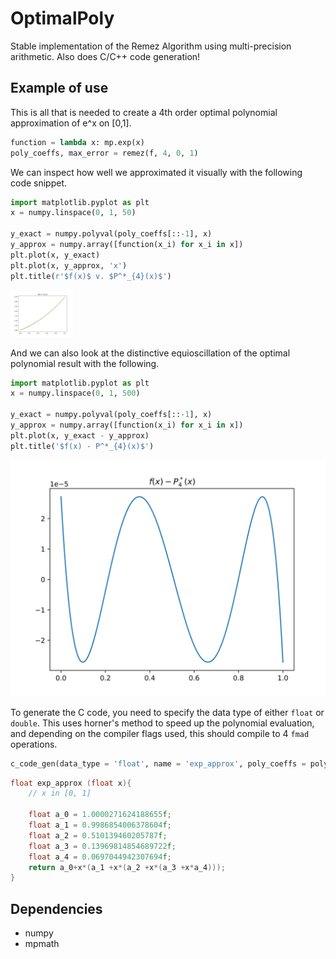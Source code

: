 # OptimalPoly
Stable implementation of the Remez Algorithm using multi-precision arithmetic. Also does C/C++ code generation!

## Example of use

This is all that is needed to create a 4th order optimal polynomial approximation of e^x on [0,1].

```python
function = lambda x: mp.exp(x)
poly_coeffs, max_error = remez(f, 4, 0, 1)
```

We can inspect how well we approximated it visually with the following code snippet.  

```python
import matplotlib.pyplot as plt
x = numpy.linspace(0, 1, 50)

y_exact = numpy.polyval(poly_coeffs[::-1], x)
y_approx = numpy.array([function(x_i) for x_i in x])
plt.plot(x, y_exact)
plt.plot(x, y_approx, 'x')
plt.title(r'$f(x)$ v. $P^*_{4}(x)$')
```
<img src="https://github.com/DKenefake/OptimalPoly/blob/main/assets/compare.png" width="100">

And we can also look at the distinctive equioscillation of the optimal polynomial result with the following.

```python
import matplotlib.pyplot as plt
x = numpy.linspace(0, 1, 500)

y_exact = numpy.polyval(poly_coeffs[::-1], x)
y_approx = numpy.array([function(x_i) for x_i in x])
plt.plot(x, y_exact - y_approx)
plt.title('$f(x) - P^*_{4}(x)$')
```

![image](https://github.com/DKenefake/OptimalPoly/blob/main/assets/Equioscillation.png)

To generate the C code, you need to specify the data type of either `float` or `double`. This uses horner's method to speed up the polynomial evaluation, and depending on the compiler flags used, this should compile to 4 `fmad` operations. 

```python
c_code_gen(data_type = 'float', name = 'exp_approx', poly_coeffs = poly_coeffs, comments = f'x in [0, 1]')
```

```C
float exp_approx (float x){
	// x in [0, 1] 

	float a_0 = 1.0000271624188655f;
	float a_1 = 0.9986854006378604f;
	float a_2 = 0.510139460205787f;
	float a_3 = 0.13969814854689722f;
	float a_4 = 0.0697044942307694f;
 	return a_0+x*(a_1 +x*(a_2 +x*(a_3 +x*a_4)));
}
```

## Dependencies

* numpy
* mpmath

